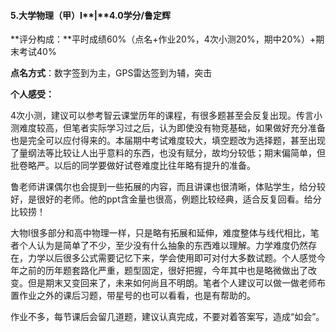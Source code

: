 #### 5.大学物理（甲）I**|**4.0学分/鲁定辉

**评分构成：**平时成绩60%（点名+作业20%，4次小测20%，期中20%）+期末考试40%

**点名方式**：数字签到为主，GPS雷达签到为辅，突击

**个人感受：**

​       4次小测，建议可以参考智云课堂历年的课程，有很多题甚至会反复出现。传言小测难度较高，但笔者实际学习过之后，认为即使没有物竞基础，如果做好充分准备也是完全可以应付得来的。本届期中考试难度较大，填空题改为选择题，甚至出现了量纲法等比较让人出乎意料的东西，也没有赋分，故均分较低；期末偏简单，但批卷略严。以后的同学要做好试卷难度比往年略有提升的准备。

​        鲁老师讲课偶尔也会提到一些拓展的内容，而且讲课也很清晰，体贴学生，给分较好，是很好的老师。他的ppt含金量也很高，例题比较经典，适合反复回看。给分比较捞！

​        大物I很多部分和高中物理一样，只是略有拓展和延伸，难度整体与线代相比，笔者个人认为是简单了不少，至少没有什么抽象的东西难以理解。力学难度仍然存在，力学以后很多公式需要记忆下来，学会使用即可对付大多数试题。个人感觉今年之前的历年题套路化严重，题型固定，很好把握，今年其中也是略微做出了改变。但是期末又变回来了，未来如何尚且不明朗。笔者个人建议可以做一做老师布置作业之外的课后习题，带星号的也可以看看，也是有帮助的。

​        作业不多，每节课后会留几道题，建议认真完成，不要对着答案写，造成“如会”。